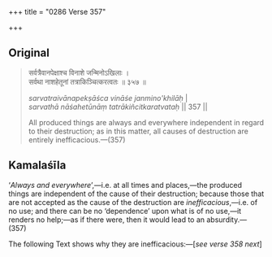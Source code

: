 +++
title = "0286 Verse 357"

+++
## Original 
>
> सर्वत्रैवानपेक्षाश्च विनाशे जन्मिनोऽखिलाः ।  
> सर्वथा नाशहेतूनां तत्राकिञ्चित्करत्वतः ॥ ३५७ ॥ 
>
> *sarvatraivānapekṣāśca vināśe janmino'khilāḥ* \|  
> *sarvathā nāśahetūnāṃ tatrākiñcitkaratvataḥ* \|\| 357 \|\| 
>
> All produced things are always and everywhere independent in regard to their destruction; as in this matter, all causes of destruction are entirely inefficacious.—(357)



## Kamalaśīla

‘*Always and everywhere*’,—i.e. at all times and places,—the produced things are independent of the cause of their destruction; because those that are not accepted as the cause of the destruction are *inefficacious*,—i.e. of no use; and there can be no ‘dependence’ upon what is of no use,—it renders no help;—as if there were, then it would lead to an absurdity.—(357)

The following Text shows why they are inefficacious:—[*see verse 358 next*]


